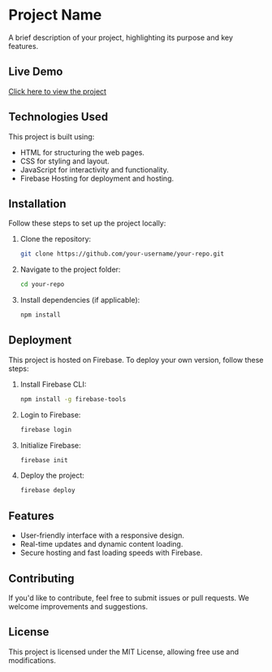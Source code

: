 # Project Name

A brief description of your project, highlighting its purpose and key features.

## Live Demo

[Click here to view the project](https://osama-930a6.web.app/)

## Technologies Used

This project is built using:
- HTML for structuring the web pages.
- CSS for styling and layout.
- JavaScript for interactivity and functionality.
- Firebase Hosting for deployment and hosting.

## Installation

Follow these steps to set up the project locally:

1. Clone the repository:
   ```sh
   git clone https://github.com/your-username/your-repo.git
   ```
2. Navigate to the project folder:
   ```sh
   cd your-repo
   ```
3. Install dependencies (if applicable):
   ```sh
   npm install
   ```

## Deployment

This project is hosted on Firebase. To deploy your own version, follow these steps:

1. Install Firebase CLI:
   ```sh
   npm install -g firebase-tools
   ```
2. Login to Firebase:
   ```sh
   firebase login
   ```
3. Initialize Firebase:
   ```sh
   firebase init
   ```
4. Deploy the project:
   ```sh
   firebase deploy
   ```

## Features

- User-friendly interface with a responsive design.
- Real-time updates and dynamic content loading.
- Secure hosting and fast loading speeds with Firebase.

## Contributing

If you'd like to contribute, feel free to submit issues or pull requests. We welcome improvements and suggestions.

## License

This project is licensed under the MIT License, allowing free use and modifications.
